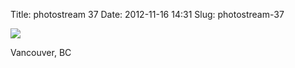 Title: photostream 37
Date: 2012-11-16 14:31
Slug: photostream-37

[![](http://martinfowler.com/photos/37.jpg)](http://martinfowler.com/photos/37.html)

</p>

</p>

Vancouver, BC

</p>

